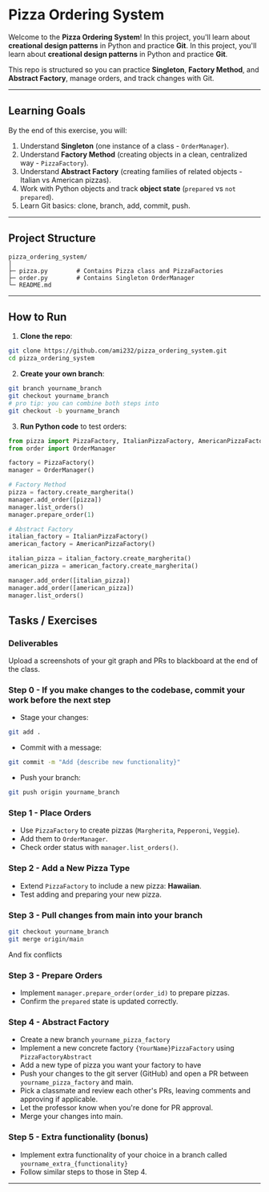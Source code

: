 # Pizza Ordering System

Welcome to the **Pizza Ordering System**! In this project, you'll learn about **creational design patterns** in Python and practice **Git**.
In this project, you'll learn about **creational design patterns** in Python and practice **Git**.

This repo is structured so you can practice **Singleton**, **Factory Method**, and **Abstract Factory**, manage orders, and track changes with Git.

---

## Learning Goals

By the end of this exercise, you will:

1. Understand **Singleton** (one instance of a class - `OrderManager`).
2. Understand **Factory Method** (creating objects in a clean, centralized way - `PizzaFactory`).
3. Understand **Abstract Factory** (creating families of related objects - Italian vs American pizzas).
4. Work with Python objects and track **object state** (`prepared` vs `not prepared`).
5. Learn Git basics: clone, branch, add, commit, push.

---

## Project Structure

```
pizza_ordering_system/
│
├─ pizza.py        # Contains Pizza class and PizzaFactories
├─ order.py        # Contains Singleton OrderManager
└─ README.md
```

---

## How to Run

1. **Clone the repo**:

```bash
git clone https://github.com/ami232/pizza_ordering_system.git
cd pizza_ordering_system
```

2. **Create your own branch**:

```bash
git branch yourname_branch
git checkout yourname_branch
# pro tip: you can combine both steps into
git checkout -b yourname_branch
```

3. **Run Python code** to test orders:

```python
from pizza import PizzaFactory, ItalianPizzaFactory, AmericanPizzaFactory
from order import OrderManager

factory = PizzaFactory()
manager = OrderManager()

# Factory Method
pizza = factory.create_margherita()
manager.add_order([pizza])
manager.list_orders()
manager.prepare_order(1)

# Abstract Factory
italian_factory = ItalianPizzaFactory()
american_factory = AmericanPizzaFactory()

italian_pizza = italian_factory.create_margherita()
american_pizza = american_factory.create_margherita()

manager.add_order([italian_pizza])
manager.add_order([american_pizza])
manager.list_orders()
```


## Tasks / Exercises

### Deliverables
Upload a screenshots of your git graph and PRs to blackboard at the end of the class.

### Step 0 - If you make changes to the codebase, commit your work before the next step

* Stage your changes:

```bash
git add .
```

* Commit with a message:

```bash
git commit -m "Add {describe new functionality}"
```

* Push your branch:

```bash
git push origin yourname_branch
```

### Step 1 - Place Orders

* Use `PizzaFactory` to create pizzas (`Margherita`, `Pepperoni`, `Veggie`).
* Add them to `OrderManager`.
* Check order status with `manager.list_orders()`.

### Step 2 - Add a New Pizza Type

* Extend `PizzaFactory` to include a new pizza: **Hawaiian**.
* Test adding and preparing your new pizza.

### Step 3 - Pull changes from main into your branch
```bash
git checkout yourname_branch
git merge origin/main
```
And fix conflicts

### Step 3 - Prepare Orders

* Implement `manager.prepare_order(order_id)` to prepare pizzas.
* Confirm the `prepared` state is updated correctly.

### Step 4 - Abstract Factory
* Create a new branch `yourname_pizza_factory`
* Implement a new concrete factory `{YourName}PizzaFactory` using `PizzaFactoryAbstract`
* Add a new type of pizza you want your factory to have
* Push your changes to the git server (GitHub) and open a PR between `yourname_pizza_factory` and main.
* Pick a classmate and review each other's PRs, leaving comments and approving if applicable.
* Let the professor know when you're done for PR approval.
* Merge your changes into main.

### Step 5 - Extra functionality (bonus)

* Implement extra functionality of your choice in a branch called `yourname_extra_{functionality}`
* Follow similar steps to those in Step 4.

---


